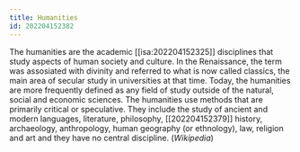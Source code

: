 ```yaml
---
title: Humanities
id: 202204152382
---
```


The humanities are the academic [[isa:202204152325]] disciplines that study aspects of human society and culture. In the Renaissance, the term was assosiated with divinity and referred to what is now called classics, the main area of secular study in universities at that time. Today, the humanities are more frequently defined as any field of study outside of the natural, social and economic sciences. The humanities use methods that are primarily critical or speculative. They include the study of ancient and modern languages, literature, philosophy, [[202204152379]] history, archaeology, anthropology, human geography (or ethnology), law, religion and art and they have no central discipline. (*Wikipedia*)
